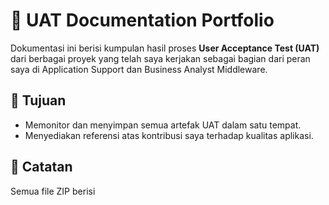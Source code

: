 # 📁 UAT Documentation Portfolio

Dokumentasi ini berisi kumpulan hasil proses **User Acceptance Test (UAT)** dari berbagai proyek yang telah saya kerjakan sebagai bagian dari peran saya di Application Support dan Business Analyst Middleware.

## 🎯 Tujuan
- Memonitor dan menyimpan semua artefak UAT dalam satu tempat.
- Menyediakan referensi atas kontribusi saya terhadap kualitas aplikasi.

## 📌 Catatan
Semua file ZIP berisi
